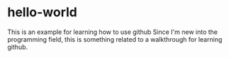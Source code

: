 # hello-world
This is an example for learning how to use github
Since I'm new into the programming field, this is something related to a walkthrough for learning github.
